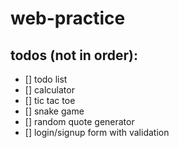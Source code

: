# web-practice

## todos (not in order):

- [] todo list
- [] calculator
- [] tic tac toe
- [] snake game
- [] random quote generator
- [] login/signup form with validation
